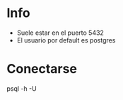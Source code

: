 # Info

- Suele estar en el puerto 5432
- El usuario por default es postgres

# Conectarse

  psql -h <ip> -U <user>
